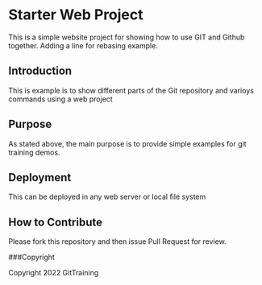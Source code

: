 # Starter Web Project

This is a simple website project for showing how to use GIT and Github together.
Adding a line for rebasing example.

## Introduction

This is example is to show different parts of the Git repository and varioys commands using a web project

## Purpose

As stated above, the main purpose is to provide simple examples for git training demos.

## Deployment

This can be deployed in any web server or local file system

## How to Contribute

Please fork this repository and then issue Pull Request for review.

###Copyright

Copyright 2022 GitTraining
